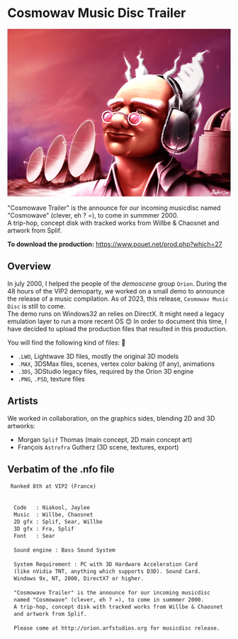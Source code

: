 # Cosmowav Music Disc Trailer

![](img/ms-cosmowave.png)

"Cosmowave Trailer" is the announce for our incoming musicdisc named "Cosmowave" (clever, eh ? =), to come in summmer 2000.<br>
A trip-hop, concept disk with tracked works from Willbe & Chaosnet and artwork from Splif.

**To download the production:** https://www.pouet.net/prod.php?which=27

## Overview

In july 2000, I helped the people of the _demoscene_ group `Orion`. During the 48 hours of the VIP2 demoparty, we worked on a small demo to announce the release of a music compilation. As of 2023, this release, `Cosmowav Music Disc` is still to come.<br>
The demo runs on Windows32 an relies on DirectX. It might need a legacy emulation layer to run a more recent OS :blush:
In order to document this time, I have decided to upload the production files that resulted in this production.

You will find the following kind of files: :floppy_disk:
* `.LWO`, Lightwave 3D files, mostly the original 3D models
* `.MAX`, 3DSMax files, scenes, vertex color baking (if any), animations
* `.3DS`, 3DStudio legacy files, required by the Orion 3D engine
* `.PNG`, `.PSD`, texture files

## Artists

We worked in collaboration, on the graphics sides, blending 2D and 3D artworks: 
* Morgan `Splif` Thomas (main concept, 2D main concept art)
* François `Astrofra` Gutherz (3D scene, textures, export)

## Verbatim of the .nfo file

```
 Ranked 8th at VIP2 (France)


  Code   : Niakool, Jaylee
  Music  : Willbe, Chaosnet
  2D gfx : Splif, Sear, Willbe
  3D gfx : Fra, Splif
  Font   : Sear

  Sound engine : Bass Sound System

  System Requirement : PC with 3D Hardware Acceleration Card
  (like nVidia TNT, anything which supports D3D). Sound Card.
  Windows 9x, NT, 2000, DirectX7 or higher.
  
  "Cosmowave Trailer" is the announce for our incoming musicdisc
  named "Cosmowave" (clever, eh ? =), to come in summmer 2000.
  A trip-hop, concept disk with tracked works from Willbe & Chaosnet
  and artwork from Splif.  

  Please come at http://orion.arfstudios.org for musicdisc release.
``` 